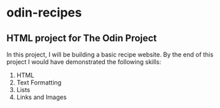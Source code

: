 # odin-recipes

## HTML project for The Odin Project

In this project, I will be building a basic recipe website.
By the end of this project I would have demonstrated the following skills:
1. HTML
2. Text Formatting
3. Lists
4. Links and Images